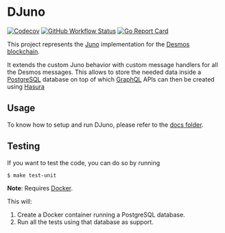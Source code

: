 # DJuno

[![Codecov](https://img.shields.io/codecov/c/github/desmos-labs/djuno)](https://codecov.io/gh/desmos-labs/djuno)
[![GitHub Workflow Status](https://img.shields.io/github/actions/workflow/status/desmos-labs/djuno/test.yml)](https://github.com/desmos-labs/djuno/actions)
[![Go Report Card](https://goreportcard.com/badge/github.com/desmos-labs/djuno)](https://goreportcard.com/report/github.com/desmos-labs/djuno)

This project represents the [Juno](https://github.com/forbole/juno/v3) implementation for
the [Desmos blockchain](https://github.com/desmos-labs/desmos).

It extends the custom Juno behavior with custom message handlers for all the Desmos messages. This allows to store
the needed data inside a [PostgreSQL](https://www.postgresql.org/) database on top of
which [GraphQL](https://graphql.org/) APIs can then be created using [Hasura](https://hasura.io/)

## Usage
To know how to setup and run DJuno, please refer to the [docs folder](.docs).

## Testing
If you want to test the code, you can do so by running

```shell
$ make test-unit
```

**Note**: Requires [Docker](https://docker.com).

This will:
1. Create a Docker container running a PostgreSQL database.
2. Run all the tests using that database as support.
